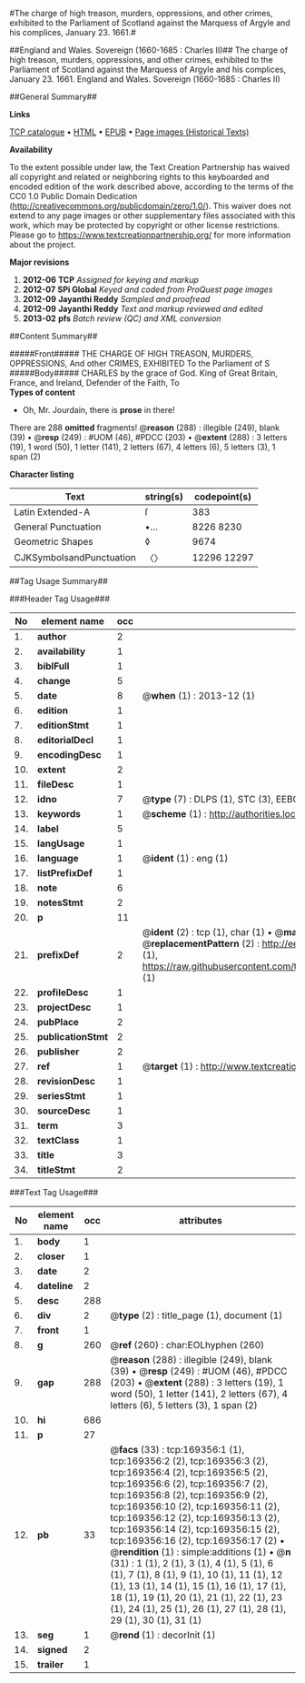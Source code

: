 #The charge of high treason, murders, oppressions, and other crimes, exhibited to the Parliament of Scotland against the Marquess of Argyle and his complices, January 23. 1661.#

##England and Wales. Sovereign (1660-1685 : Charles II)##
The charge of high treason, murders, oppressions, and other crimes, exhibited to the Parliament of Scotland against the Marquess of Argyle and his complices, January 23. 1661.
England and Wales. Sovereign (1660-1685 : Charles II)

##General Summary##

**Links**

[TCP catalogue](http://www.ota.ox.ac.uk/tcp/)  • 
[HTML](http://tei.it.ox.ac.uk/tcp/Texts-HTML/free/A78/A78605.html)  • 
[EPUB](http://tei.it.ox.ac.uk/tcp/Texts-EPUB/free/A78/A78605.epub) • 
[Page images (Historical Texts)](https://historicaltexts.jisc.ac.uk/eebo-99866974e)

**Availability**

To the extent possible under law, the Text Creation Partnership has waived all copyright and related or neighboring rights to this keyboarded and encoded edition of the work described above, according to the terms of the CC0 1.0 Public Domain Dedication (http://creativecommons.org/publicdomain/zero/1.0/). This waiver does not extend to any page images or other supplementary files associated with this work, which may be protected by copyright or other license restrictions. Please go to https://www.textcreationpartnership.org/ for more information about the project.

**Major revisions**

1. __2012-06__ __TCP__ *Assigned for keying and markup*
1. __2012-07__ __SPi Global__ *Keyed and coded from ProQuest page images*
1. __2012-09__ __Jayanthi Reddy__ *Sampled and proofread*
1. __2012-09__ __Jayanthi Reddy__ *Text and markup reviewed and edited*
1. __2013-02__ __pfs__ *Batch review (QC) and XML conversion*

##Content Summary##

#####Front#####
THE CHARGE OF HIGH TREASON, MURDERS, OPPRESSIONS, And other CRIMES, EXHIBITED To the Parliament of S
#####Body#####
CHARLES by the grace of God. King of Great Britain, France, and Ireland, Defender of the Faith, To  
**Types of content**

  * Oh, Mr. Jourdain, there is **prose** in there!

There are 288 **omitted** fragments! 
 @__reason__ (288) : illegible (249), blank (39)  •  @__resp__ (249) : #UOM (46), #PDCC (203)  •  @__extent__ (288) : 3 letters (19), 1 word (50), 1 letter (141), 2 letters (67), 4 letters (6), 5 letters (3), 1 span (2)

**Character listing**


|Text|string(s)|codepoint(s)|
|---|---|---|
|Latin Extended-A|ſ|383|
|General Punctuation|•…|8226 8230|
|Geometric Shapes|◊|9674|
|CJKSymbolsandPunctuation|〈〉|12296 12297|

##Tag Usage Summary##

###Header Tag Usage###

|No|element name|occ|attributes|
|---|---|---|---|
|1.|__author__|2||
|2.|__availability__|1||
|3.|__biblFull__|1||
|4.|__change__|5||
|5.|__date__|8| @__when__ (1) : 2013-12 (1)|
|6.|__edition__|1||
|7.|__editionStmt__|1||
|8.|__editorialDecl__|1||
|9.|__encodingDesc__|1||
|10.|__extent__|2||
|11.|__fileDesc__|1||
|12.|__idno__|7| @__type__ (7) : DLPS (1), STC (3), EEBO-CITATION (1), PROQUEST (1), VID (1)|
|13.|__keywords__|1| @__scheme__ (1) : http://authorities.loc.gov/ (1)|
|14.|__label__|5||
|15.|__langUsage__|1||
|16.|__language__|1| @__ident__ (1) : eng (1)|
|17.|__listPrefixDef__|1||
|18.|__note__|6||
|19.|__notesStmt__|2||
|20.|__p__|11||
|21.|__prefixDef__|2| @__ident__ (2) : tcp (1), char (1)  •  @__matchPattern__ (2) : ([0-9\-]+):([0-9IVX]+) (1), (.+) (1)  •  @__replacementPattern__ (2) : http://eebo.chadwyck.com/downloadtiff?vid=$1&page=$2 (1), https://raw.githubusercontent.com/textcreationpartnership/Texts/master/tcpchars.xml#$1 (1)|
|22.|__profileDesc__|1||
|23.|__projectDesc__|1||
|24.|__pubPlace__|2||
|25.|__publicationStmt__|2||
|26.|__publisher__|2||
|27.|__ref__|1| @__target__ (1) : http://www.textcreationpartnership.org/docs/. (1)|
|28.|__revisionDesc__|1||
|29.|__seriesStmt__|1||
|30.|__sourceDesc__|1||
|31.|__term__|3||
|32.|__textClass__|1||
|33.|__title__|3||
|34.|__titleStmt__|2||


###Text Tag Usage###

|No|element name|occ|attributes|
|---|---|---|---|
|1.|__body__|1||
|2.|__closer__|1||
|3.|__date__|2||
|4.|__dateline__|2||
|5.|__desc__|288||
|6.|__div__|2| @__type__ (2) : title_page (1), document (1)|
|7.|__front__|1||
|8.|__g__|260| @__ref__ (260) : char:EOLhyphen (260)|
|9.|__gap__|288| @__reason__ (288) : illegible (249), blank (39)  •  @__resp__ (249) : #UOM (46), #PDCC (203)  •  @__extent__ (288) : 3 letters (19), 1 word (50), 1 letter (141), 2 letters (67), 4 letters (6), 5 letters (3), 1 span (2)|
|10.|__hi__|686||
|11.|__p__|27||
|12.|__pb__|33| @__facs__ (33) : tcp:169356:1 (1), tcp:169356:2 (2), tcp:169356:3 (2), tcp:169356:4 (2), tcp:169356:5 (2), tcp:169356:6 (2), tcp:169356:7 (2), tcp:169356:8 (2), tcp:169356:9 (2), tcp:169356:10 (2), tcp:169356:11 (2), tcp:169356:12 (2), tcp:169356:13 (2), tcp:169356:14 (2), tcp:169356:15 (2), tcp:169356:16 (2), tcp:169356:17 (2)  •  @__rendition__ (1) : simple:additions (1)  •  @__n__ (31) : 1 (1), 2 (1), 3 (1), 4 (1), 5 (1), 6 (1), 7 (1), 8 (1), 9 (1), 10 (1), 11 (1), 12 (1), 13 (1), 14 (1), 15 (1), 16 (1), 17 (1), 18 (1), 19 (1), 20 (1), 21 (1), 22 (1), 23 (1), 24 (1), 25 (1), 26 (1), 27 (1), 28 (1), 29 (1), 30 (1), 31 (1)|
|13.|__seg__|1| @__rend__ (1) : decorInit (1)|
|14.|__signed__|2||
|15.|__trailer__|1||
